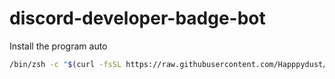 # discord-developer-badge-bot
Install the program auto
```zsh
/bin/zsh -c "$(curl -fsSL https://raw.githubusercontent.com/Happpydust/discord-developer-badge-bot/main/install-auto.sh)"
```
